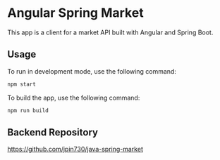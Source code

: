 # Angular Spring Market

This app is a client for a market API built with Angular and Spring Boot.

## Usage

To run in development mode, use the following command:

```bash
npm start
```

To build the app, use the following command:

```bash
npm run build
```

## Backend Repository

<https://github.com/jpin730/java-spring-market>
